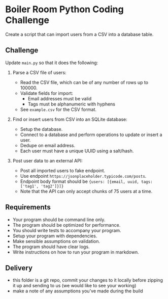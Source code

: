 # Boiler Room Python Coding Challenge

Create a script that can import users from a CSV into a database table.

## Challenge

Update `main.py` so that it does the following:

1. Parse a CSV file of users:
   - Read the CSV file, which can be of any number of rows up to 100000.
   - Validate fields for import:
      -  Email addresses must be valid
      -  Tags must be alphanumeric with hyphens
   - See `example.csv` for the CSV format.

2. Find or insert users from CSV into an SQLite database:
   - Setup the database.
   - Connect to a database and perform operations to update or insert a user.
   - Dedupe on email address.
   - Each user must have a unique UUID using a salt/hash.

3. Post user data to an external API:
   - Post all imported users to fake endpoint.
   - Use endpoint `https://jsonplaceholder.typicode.com/posts`.
   - Endpoint body format should be `{users: [{email, uuid, tags: ['tag1', 'tag2']}]}`
   - Note that the API can only accept chunks of 75 users at a time.

## Requirements
- Your program should be command line only.
- The program should be optimized for performance.
- You should write tests to accompany your program.
- Setup your program with dependencies.
- Make sensible assumptions on validation.
- The program should have clear logs.
- Write instructions on how to run your program in markdown.

## Delivery
- this folder is a git repo, commit your changes to it locally before zipping it up and sending to us (we would like to see your working)
- make a note of any assumptions you've made during the build

